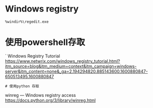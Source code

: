 # Windows registry
```
%windir%\regedit.exe
```
# 使用powershell存取
`
Windows Registry Tutorial
https://www.netwrix.com/windows_registry_tutorial.html?itm_source=blog&itm_medium=context&itm_campaign=windows-server&itm_content=none&_ga=2.194294820.885143600.1600880847-650513495.1600880847
```
# 使用python 存取
```
winreg — Windows registry access
https://docs.python.org/3/library/winreg.html
```
